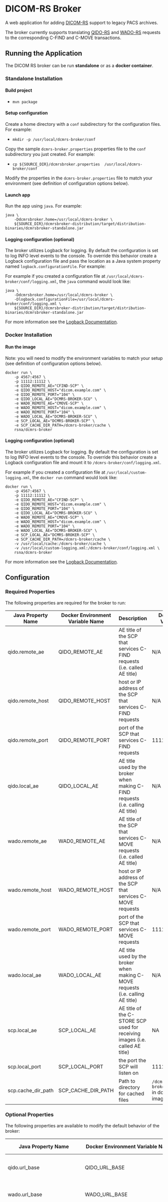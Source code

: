 # DICOM-RS Broker


A web application for adding [DICOM-RS](https://dicomweb.hcintegrations.ca/) support to legacy PACS archives.  

The broker currently supports translating [QIDO-RS](http://medical.nema.org/medical/dicom/current/output/chtml/part18/sect_6.7.html) and [WADO-RS](http://dicom.nema.org/medical/dicom/current/output/chtml/part18/sect_6.5.html) requests to the corresponding C-FIND and C-MOVE transactions.  

## Running the Application

The DICOM RS broker can be run **standalone** or as a **docker container**.  

### Standalone Installation

#### Build project


* ` mvn package `

#### Setup configuration

Create a home directory with a `conf` subdirectory for the configuration files. For example: 

* `mkdir -p /usr/local/dcmrs-broker/conf`

Copy the sample `dcmrs-broker.properties` properties file to the `conf` subdirectory you just created. For example:

* `cp ${SOURCE_DIR}/dcmrsbroker.properties  /usr/local/dcmrs-broker/conf`

Modify the properties in the `dcmrs-broker.properties` file to match your environment (see definition of configuration options below). 

#### Launch app

Run the app using `java`. For example: 

```
java \
	-Ddcmrsbroker.home=/usr/local/dcmrs-broker \
	${SOURCE_DIR}/dcmrsbroker-distribution/target/distribution-binaries/dcmrsbroker-standalone.jar
```


####  Logging configuration (optional)

The broker utilizes Logback for logging. By default the configuration is set to log INFO level events to the console.  To override this behavior create a Logback configuration file and pass the location as a Java system property named `logback.configurationFile`.  For example:

For example if you created a configuration file at `/usr/local/dcmrs-broker/conf/logging.xml`, the `java` command would look like:

```
java \
	-Ddcmrsbroker.home=/usr/local/dcmrs-broker \
	-Dlogback.configurationFile=/usr/local/dcmrs-broker/conf/logging.xml \
	${SOURCE_DIR}/dcmrsbroker-distribution/target/distribution-binaries/dcmrsbroker-standalone.jar
```

For more information see the [Logback Documentation](https://logback.qos.ch/manual/configuration.html#configFileProperty).

### Docker Installation

#### Run the image

Note: you will need to modify the environment variables to match your setup (see definition of configuration options below). 

```
docker run \
    -p 4567:4567 \
    -p 11112:11112 \
    -e QIDO_REMOTE_AE="CFIND-SCP" \
    -e QIDO_REMOTE_HOST="dicom.example.com" \
    -e QIDO_REMOTE_PORT="104" \
    -e QIDO_LOCAL_AE="DCMRS-BROKER-SCU" \
    -e WAD0_REMOTE_AE="CMOVE-SCP" \
    -e WADO_REMOTE_HOST="dicom.example.com" \
    -e WADO_REMOTE_PORT="104" \
    -e WADO_LOCAL_AE="DCMRS-BROKER-SCU" \
    -e SCP_LOCAL_AE="DCMRS-BROKER-SCP" \
    -e SCP_CACHE_DIR_PATH=/dcmrs-broker/cache \
    rsna/dcmrs-broker
```

####  Logging configuration (optional)
The broker utilizes Logback for logging. By default the configuration is set to log INFO level events to the console.  To override this behavior create a Logback configuration file and mount it to `/dcmrs-broker/conf/logging.xml`.  

For example if you created a configuration file at `/usr/local/custom-logging.xml`, the `docker run` command would look like:

```
docker run \
    -p 4567:4567 \
    -p 11112:11112 \
    -e QIDO_REMOTE_AE="CFIND-SCP" \
    -e QIDO_REMOTE_HOST="dicom.example.com" \
    -e QIDO_REMOTE_PORT="104" \
    -e QIDO_LOCAL_AE="DCMRS-BROKER-SCU" \
    -e WAD0_REMOTE_AE="CMOVE-SCP" \
    -e WADO_REMOTE_HOST="dicom.example.com" \
    -e WADO_REMOTE_PORT="104" \
    -e WADO_LOCAL_AE="DCMRS-BROKER-SCU" \
    -e SCP_LOCAL_AE="DCMRS-BROKER-SCP" \
    -e SCP_CACHE_DIR_PATH=/dcmrs-broker/cache \
    -v /usr/local/cache:/dcmrs-broker/cache \
    -v /usr/local/custom-logging.xml:/dcmrs-broker/conf/logging.xml \
    rsna/dcmrs-broker
```

For more information see the [Logback Documentation](https://logback.qos.ch/manual/configuration.html).

## Configuration 

### Required Properties
The following properties are required for the broker to run:

Java Property Name|Docker Environment Variable Name|Description|Default Value
-|-|-|-
qido.remote_ae|QIDO_REMOTE_AE|AE title of the SCP that services C-FIND requests (i.e. called AE title)|N/A
qido.remote_host|QIDO_REMOTE_HOST|host or IP address of the SCP that services C-FIND requests|N/A
qido.remote_port|QIDO_REMOTE_PORT|port of the SCP that services C-FIND requests|11112
qido.local_ae|QIDO_LOCAL_AE|AE title used by the broker when making C-FIND requests (i.e. calling AE title)|N/A
wado.remote_ae|WAD0_REMOTE_AE|AE title of the SCP that services C-MOVE requests (i.e. called AE title)|N/A
wado.remote_host|WADO_REMOTE_HOST|host or IP address of the SCP that services C-MOVE requests|N/A
wado.remote_port|WADO_REMOTE_PORT|port of the SCP that services C-MOVE requests|11112
wado.local_ae|WADO_LOCAL_AE|AE title used by the broker when making C-MOVE requests (i.e. calling AE title)|N/A
scp.local_ae|SCP_LOCAL_AE|AE title of the C-STORE SCP used for receiving images (i.e. called AE title)|NA
scp.local_port|SCP_LOCAL_PORT|the port the SCP will listen on|11112
scp.cache_dir_path|SCP_CACHE_DIR_PATH|Path to directory for cached files|`/dcmrs-broker/cache` in docker image



### Optional Properties
The following properties are available to modify the default behavior of the broker:

Java Property Name|Docker Environment Variable Name|Description|Default Value
-|-|-|-
qido.url_base|QIDO_URL_BASE|The base URL for QIDO requests|`/qido-rs`
wado.url_base|WADO_URL_BASE|The base URL for WADO requests|`/wado-rs`
wado.http_retry_after|WADO_HTTP_RETRY_AFTER|The value (in secs) to include in the HTTP `Retry-After` header in a `503` response|600
wado.max_retry_attempts|WADO_MAX_RETRY_ATTEMPTS|The number of times the broker should retry failed C-MOVE requests|6
wado.retry_delay_in_secs|WADO_RETRY_DELAY_IN_SECS|The number of seconds the broker should wait between retrying failed C-MOVE requests|600
wado.retrieve_timeout_in_secs|WADO_RETRIEVE_TIMEOUT_IN_SECS|The number of seconds to wait after a C-MOVE request has completed for all images to arrive |120
wado.ignore_missing_objects|WADO_IGNORE_MISSING_OBJECTS|Flag indicating if the broker should require the numbers of images received match the number of images indicated in the C-MOVE response.  |false
scp.cache_max_age_in_min| SCP_CACHE_MAX_AGE_IN_MIN|The number of minutes the broker should store a study in its local cache|60




## Usage

### QIDO
* Find studies: `http://localhost:4567/qido-rs/studies{?query*,fuzzymatching,limit,offset}`
* Find series: `http://localhost:4567/qido-rs/series{?query*,fuzzymatching,limit,offset}`
* Find objects: `http://localhost:4567/qido-rs/instances{?query*,fuzzymatching,limit,offset}`

### WADO
* Retrieve studies: `http://localhost:4567/wado-rs/studies/{StudyInstanceUID}`
* Retrieve series: `http://localhost:4567/wado-rs/studies/{StudyInstanceUID}/series/{SeriesInstanceUID}`
* Retrieve object: `http://localhost:4567/wado-rs/studies/{StudyInstanceUID}/series/{SeriesInstanceUID}/instances/{SOPInstanceUID}`

Note: Currently only the retrieval of DICOM Part 10 objects is supported. The retrieval of bulk data and meta data are not supported. 
